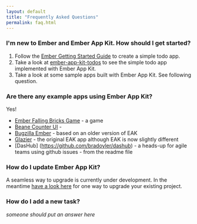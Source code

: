 ```yaml
---
layout: default
title: "Frequently Asked Questions"
permalink: faq.html
---
```

### I'm new to Ember and Ember App Kit. How should I get started?
1. Follow the [Ember Getting Started Guide](http://emberjs.com/guides/getting-started/) to create a simple todo app.
2. Take a look at [ember-app-kit-todos](https://github.com/stefanpenner/ember-app-kit-todos) to see the simple todo app implemented with Ember App Kit.
3. Take a look at some sample apps built with Ember App Kit. See following question.

### Are there any example apps using Ember App Kit?
Yes! 
 * [Ember Falling Bricks Game](https://github.com/machty/ember-falling-bricks/) - a game
 * [Beane Counter UI](https://github.com/stefanpenner/beane-counter-ui/) - 
 * [Bugzilla Ember](https://github.com/ebryn/bugzilla-ember) - based on an older version of EAK
 * [Glazier](https://github.com/yapplabs/glazier) - the original EAK app although EAK is now slightly different
 * [DasHub] (https://github.com/bradoyler/dashub) - a heads-up for agile teams using github issues - from the readme file


### How do I update Ember App Kit?

A seamless way to upgrade is currently under development. In the meantime
[have a look here](https://github.com/gevious/eak-update) for one way to
upgrade your existing project.

### How do I add a new task?

*someone should put an answer here*
